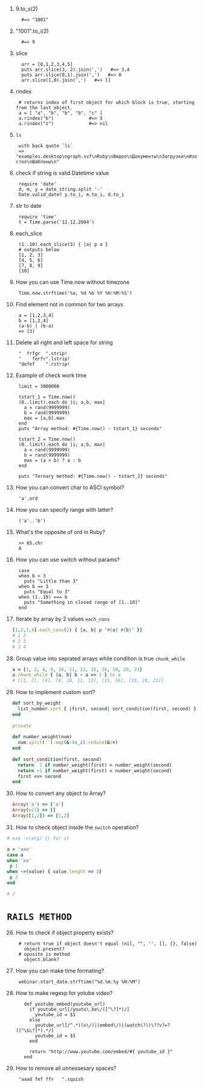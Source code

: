 1. 9.to_s(2)

         #=> "1001"
2. "1001".to_i(2)
          
         #=> 9
3. slice
         
         arr = [0,1,2,3,4,5]
         puts arr.slice(3, 2).join(',')   #=> 3,4
         puts arr.slice(0,1).join(',')   #=> 0
         arr.slice(1,0).join(',')   #=> []

15. rindex
         
         # returns index of first object for which block is true, starting from the last object.
         a = [ "a", "b", "b", "b", "c" ]
         a.rindex("b")             #=> 3
         a.rindex("z")             #=> nil
16. `ls`
         
         with back quote `ls`
         => "examples.desktop\ngraph.svf\nRuby\nВидео\nДокументы\nЗагрузки\nИзображения\nМузыка\nОбщедоступные\nРабочий стол\nШаблоны\n" 
         
17. check if string is valid Datetime value
         
         require 'date'
         d, m, y = date_string.split '-'
         Date.valid_date? y.to_i, m.to_i, d.to_i
18. str to date 
         
         require 'time'
         t = Time.parse('12.12.2004')

20. each_slice
          
         (1..10).each_slice(3) { |a| p a }
         # outputs below
         [1, 2, 3]
         [4, 5, 6]
         [7, 8, 9]
         [10]
         
21. How you can use Time.now without timezone 
         
         Time.now.strftime('%a, %d %b %Y %H:%M:%S')
         
22. Find element not in common for two arrays
         
         a = [1,2,3,4]
         b = [1,2,4]
         (a-b) | (b-a)
         => [3]
23. Delete all right and left space for string
         
         "  frfgr  ".strip!
         "    ferfr".lstrip!
         "defef    ".rstrip!
         
24. Example of check work time
  
         limit = 3000000

         tstart_1 = Time.now()
         (0..limit).each do |i; a,b, max|
           a = rand(9999999)
           b = rand(9999999)
           max = [a,b].max
         end
         puts "Array method: #{Time.now() - tstart_1} seconds"

         tstart_2 = Time.now()
         (0..limit).each do |i; a,b, max|
           a = rand(9999999)
           b = rand(9999999)
           max = (a > b) ? a : b
         end

         puts "Ternary method: #{Time.now() - tstart_2} seconds"
     
23. How you can convert char to ASCI symbol?
         
         'a'.ord
24. How you can specify range with latter?
         
         ('a'..'b')
25. What's the opposite of ord in Ruby?
         
         >> 65.chr
         A
26. How you can use switch without params?
         
         case
         when b < 3
           puts "Little than 3"
         when b == 3
           puts "Equal to 3"
         when (1..10) === b
           puts "Something in closed range of [1..10]"
         end
27. Iterate by array by 2 values `each_cons`
```ruby
  [1,2,3,4].each_cons(2) { |a, b| p "#{a} #{b}" }]
  # 1 2
  # 2 3
  # 3 4
```

28. Group value into seprated arrays while condition is true  `chunk_while`
```ruby
  a = [1, 2, 4, 9, 10, 11, 12, 15, 16, 19, 20, 21]
  a.chunk_while { |a, b| b - a == 1 }.to_a
  # [[1, 2], [4], [9, 10, 11, 12], [15, 16], [19, 20, 21]]
```

29. How to implement custom sort?
```ruby
  def sort_by_weight
    list_number.sort { |first, second| sort_condition(first, second) }.join(' ')
  end
  
  private
  
  def number_weight(num)
    num.split('').map(&:to_i).reduce(&:+)
  end
  
  def sort_condition(first, second)
    return  1 if number_weight(first) > number_weight(second)
    return -1 if number_weight(first) < number_weight(second)
    first <=> second
  end
```

30. How to convert any object to Array?

```ruby 
  Array('a') => ['a']
  Array(nil) => []
  Array([1,2]) => [1,2]
```

31. How to check object inside the `switch` operation?

```ruby 
# use ->(arg) {} for it

a = 'aaa'
case a
when 'aa'
 p 1
when ->(value) { value.length == 3}
 p 2
end

# 2

```

# `RAILS METHOD`

26. How to check if object property exists?
         
         # return true if object doesn't equal (nil, "", '', [], {}, false)
           object.present?
         # oposite is method
           object.blank?
27. How you can make time formating?

         webinar.start_date.strftime("%d.%m.%y %H:%M")


28. How to make regexp for yotube video?
         
           def youtube_embed(youtube_url)
             if youtube_url[/youtu\.be\/([^\?]*)/]
               youtube_id = $1
             else
               youtube_url[/^.*((v\/)|(embed\/)|(watch\?))\??v?=?([^\&\?]*).*/]
               youtube_id = $5
             end

             return "http://www.youtube.com/embed/#{ youtube_id }"
           end
29. How to remove all unnessesary spaces?
         
         "aaad fef ffr   ".squish
